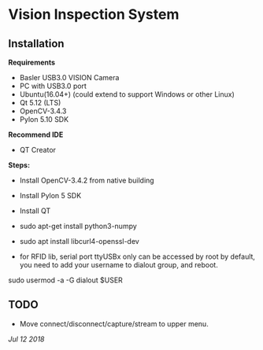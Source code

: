 # **Vision Inspection System**

## **Installation**

**Requirements**
- Basler USB3.0 VISION Camera
- PC with USB3.0 port
- Ubuntu(16.04+) (could extend to support Windows or other Linux)
- Qt 5.12 (LTS)
- OpenCV-3.4.3
- Pylon 5.10 SDK

**Recommend IDE**
- QT Creator

**Steps:**

- Install OpenCV-3.4.2 from native building

- Install Pylon 5 SDK

- Install QT

- sudo apt-get install python3-numpy

- sudo apt install libcurl4-openssl-dev

- for RFID lib, serial port ttyUSBx only can be accessed by root by default, you need to add your username to dialout group, and reboot.

sudo usermod -a -G dialout $USER



## **TODO**

- Move connect/disconnect/capture/stream to upper menu.


*Jul 12 2018*
